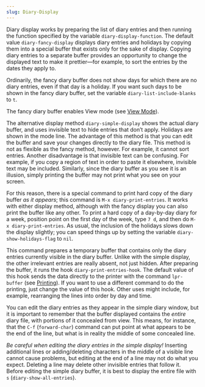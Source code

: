 ```yaml
---
slug: Diary-Display
---
```


Diary display works by preparing the list of diary entries and then running the function specified by the variable `diary-display-function`. The default value `diary-fancy-display` displays diary entries and holidays by copying them into a special buffer that exists only for the sake of display. Copying diary entries to a separate buffer provides an opportunity to change the displayed text to make it prettier—for example, to sort the entries by the dates they apply to.

Ordinarily, the fancy diary buffer does not show days for which there are no diary entries, even if that day is a holiday. If you want such days to be shown in the fancy diary buffer, set the variable `diary-list-include-blanks` to `t`.

The fancy diary buffer enables View mode (see [View Mode](/docs/emacs/View-Mode)).

The alternative display method `diary-simple-display` shows the actual diary buffer, and uses invisible text to hide entries that don’t apply. Holidays are shown in the mode line. The advantage of this method is that you can edit the buffer and save your changes directly to the diary file. This method is not as flexible as the fancy method, however. For example, it cannot sort entries. Another disadvantage is that invisible text can be confusing. For example, if you copy a region of text in order to paste it elsewhere, invisible text may be included. Similarly, since the diary buffer as you see it is an illusion, simply printing the buffer may not print what you see on your screen.

For this reason, there is a special command to print hard copy of the diary buffer *as it appears*; this command is `M-x diary-print-entries`. It works with either display method, although with the fancy display you can also print the buffer like any other. To print a hard copy of a day-by-day diary for a week, position point on the first day of the week, type `7 d`, and then do `M-x diary-print-entries`. As usual, the inclusion of the holidays slows down the display slightly; you can speed things up by setting the variable `diary-show-holidays-flag` to `nil`.

This command prepares a temporary buffer that contains only the diary entries currently visible in the diary buffer. Unlike with the simple display, the other irrelevant entries are really absent, not just hidden. After preparing the buffer, it runs the hook `diary-print-entries-hook`. The default value of this hook sends the data directly to the printer with the command `lpr-buffer` (see [Printing](/docs/emacs/Printing)). If you want to use a different command to do the printing, just change the value of this hook. Other uses might include, for example, rearranging the lines into order by day and time.

You can edit the diary entries as they appear in the simple diary window, but it is important to remember that the buffer displayed contains the *entire* diary file, with portions of it concealed from view. This means, for instance, that the `C-f` (`forward-char`) command can put point at what appears to be the end of the line, but what is in reality the middle of some concealed line.

*Be careful when editing the diary entries in the simple display!* Inserting additional lines or adding/deleting characters in the middle of a visible line cannot cause problems, but editing at the end of a line may not do what you expect. Deleting a line may delete other invisible entries that follow it. Before editing the simple diary buffer, it is best to display the entire file with `s` (`diary-show-all-entries`).

